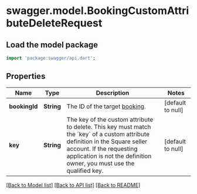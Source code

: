 # swagger.model.BookingCustomAttributeDeleteRequest

## Load the model package
```dart
import 'package:swagger/api.dart';
```

## Properties
Name | Type | Description | Notes
------------ | ------------- | ------------- | -------------
**bookingId** | **String** | The ID of the target [booking](https://developer.squareup.com/reference/square_2023-12-13/objects/Booking). | [default to null]
**key** | **String** | The key of the custom attribute to delete. This key must match the &#x60;key&#x60; of a custom attribute definition in the Square seller account. If the requesting application is not the definition owner, you must use the qualified key. | [default to null]

[[Back to Model list]](../README.md#documentation-for-models) [[Back to API list]](../README.md#documentation-for-api-endpoints) [[Back to README]](../README.md)

